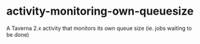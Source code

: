 activity-monitoring-own-queuesize
=================================

A Taverna 2.x activity that monitors its own queue size (ie. jobs waiting to be done)
